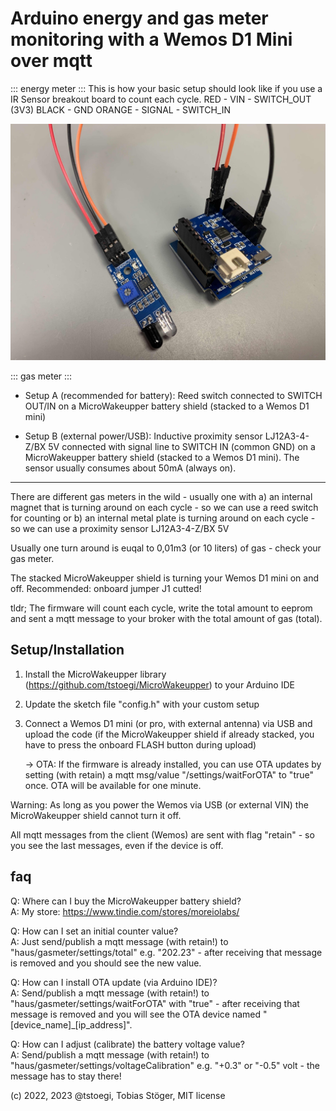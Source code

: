 # Arduino energy and gas meter monitoring with a Wemos D1 Mini over mqtt

::: energy meter :::
This is how your basic setup should look like if you use a IR Sensor breakout board to count each cycle.
RED - VIN - SWITCH_OUT (3V3)
BLACK - GND
ORANGE - SIGNAL - SWITCH_IN

![Alt IR Sensor Setup](pics/IRSensor.jpeg "IR Sensor")
  
::: gas meter ::: 
- Setup A (recommended for battery): Reed switch connected to SWITCH OUT/IN on a MicroWakeupper battery shield (stacked to a Wemos D1 mini)

- Setup B (external power/USB): Inductive proximity sensor LJ12A3-4-Z/BX 5V connected with signal line to SWITCH IN (common GND) on a MicroWakeupper battery shield (stacked to a Wemos D1 mini). The sensor usually consumes about 50mA (always on).
  
---

There are different gas meters in the wild - usually one with 
a) an internal magnet that is turning around on each cycle - so we can use a reed switch for counting
or
b) an internal metal plate is turning around on each cycle - so we can use a proximity sensor LJ12A3-4-Z/BX 5V

Usually one turn around is euqal to 0,01m3 (or 10 liters) of gas - check your gas meter.

The stacked MicroWakeupper shield is turning your Wemos D1 mini on and off. Recommended: onboard jumper J1 cutted!
  
tldr; The firmware will count each cycle, write the total amount to eeprom and sent a mqtt message to your broker with the total amount of gas (total).
  
## Setup/Installation
1. Install the MicroWakeupper library (https://github.com/tstoegi/MicroWakeupper) to your Arduino IDE 
2. Update the sketch file "config.h" with your custom setup
3. Connect a Wemos D1 mini (or pro, with external antenna) via USB and upload the code (if the MicroWakeupper shield if already stacked, you have to press the onboard FLASH button during upload) 
   
   -> OTA: If the firmware is already installed, you can use OTA updates by setting (with retain) a mqtt msg/value "/settings/waitForOTA" to "true" once. OTA will be available for one minute.
  
Warning: As long as you power the Wemos via USB (or external VIN) the MicroWakeupper shield cannot turn it off.

All mqtt messages from the client (Wemos) are sent with flag "retain" - so you see the last messages, even if the device is off.
  
## faq
Q: Where can I buy the MicroWakeupper battery shield?
<br>
A: My store: https://www.tindie.com/stores/moreiolabs/

Q: How can I set an initial counter value?
<br>
A: Just send/publish a mqtt message (with retain!) to "haus/gasmeter/settings/total" e.g. "202.23" - after receiving that message is removed and you should see the new value.

Q: How can I install OTA update (via Arduino IDE)?
<br>
A: Send/publish a mqtt message (with retain!) to "haus/gasmeter/settings/waitForOTA" with "true" - after receiving that message is removed and you will see the OTA device named "[device_name]_[ip_address]".

Q: How can I adjust (calibrate) the battery voltage value?
<br>
A: Send/publish a mqtt message (with retain!) to "haus/gasmeter/settings/voltageCalibration" e.g. "+0.3" or "-0.5" volt - the message has to stay there!

(c) 2022, 2023 @tstoegi, Tobias Stöger, MIT license
  
